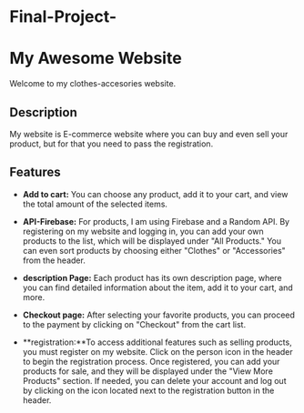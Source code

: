 # Final-Project-

# My Awesome Website

Welcome to my clothes-accesories website.

## Description

My website is E-commerce website where you can buy and even sell your product, but for that you need to pass the registration.

## Features

- **Add to cart:** You can choose any product, add it to your cart, and view the total amount of the selected items.

- **API-Firebase:** For products, I am using Firebase and a Random API. By registering on my website and logging in, you can add your own products to the list, which will be displayed under "All Products." You can even sort products by choosing either "Clothes" or "Accessories" from the header.

- **description Page:** Each product has its own description page, where you can find detailed information about the item, add it to your cart, and more.

- **Checkout page:** After selecting your favorite products, you can proceed to the payment by clicking on "Checkout" from the cart list.

- **registration:**To access additional features such as selling products, you must register on my website. Click on the person icon in the header to begin the registration process. Once registered, you can add your products for sale, and they will be displayed under the "View More Products" section. If needed, you can delete your account and log out by clicking on the icon located next to the registration button in the header.
